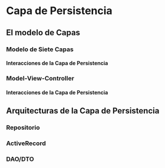 # Capa de Persistencia

## El modelo de Capas

### Modelo de Siete Capas

#### Interacciones de la Capa de Persistencia

### Model-View-Controller

#### Interacciones de la Capa de Persistencia


## Arquitecturas de la Capa de Persistencia

### Repositorio

### ActiveRecord

### DAO/DTO


